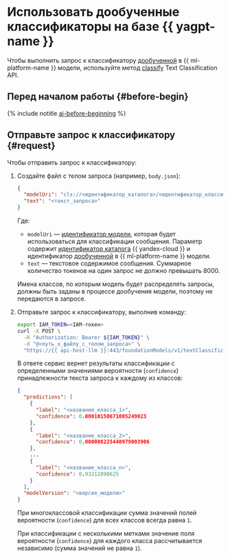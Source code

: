 # Использовать дообученные классификаторы на базе {{ yagpt-name }}

Чтобы выполнить запрос к классификатору [дообученной](../../../datasphere/concepts/models/foundation-models.md#classifier-training) в {{ ml-platform-name }} модели, используйте метод [classify](../../text-classification/api-ref/TextClassification/classify.md) Text Classification API.

## Перед началом работы {#before-begin}

{% include notitle [ai-before-beginning](../../../_includes/foundation-models/yandexgpt/ai-before-beginning.md) %}

## Отправьте запрос к классификатору {#request}

Чтобы отправить запрос к классификатору:

1. Создайте файл с телом запроса (например, `body.json`):

    ```json
    {
      "modelUri": "cls://<идентификатор_каталога>/<идентификатор_классификатора>",
      "text": "<текст_запроса>"
    }
    ```

    Где:
    * `modelUri` — [идентификатор модели](../../../foundation-models/concepts/classifier/models.md), которая будет использоваться для классификации сообщения. Параметр содержит [идентификатор каталога](../../../resource-manager/operations/folder/get-id.md) {{ yandex-cloud }} и идентификатор [дообученной](../../../datasphere/concepts/models/foundation-models.md#classifier-training) в {{ ml-platform-name }} модели.
    * `text` — текстовое содержимое сообщения. Суммарное количество токенов на один запрос не должно превышать 8000.

    Имена классов, по которым модель будет распределять запросы, должны быть заданы в процессе дообучения модели, поэтому не передаются в запросе.
    
1. Отправьте запрос к классификатору, выполнив команду:

    ```bash
    export IAM_TOKEN=<IAM-токен>
    curl -X POST \
      -H "Authorization: Bearer ${IAM_TOKEN}" \
      -d "@<путь_к_файлу_с_телом_запроса>" \
      "https://{{ api-host-llm }}:443/foundationModels/v1/textClassification"
    ```

    В ответе сервис вернет результаты классификации с определенными значениями вероятности (`confidence`) принадлежности текста запроса к каждому из классов:

    ```json
    {
      "predictions": [
        {
          "label": "<название_класса_1>",
          "confidence": 0.00010150671005249023
        },
        {
          "label": "<название_класса_2>",
          "confidence": 0.000008225440979003906
        },
        ...
        {
          "label": "<название_класса_n>",
          "confidence": 0.93212890625
        }
      ],
      "modelVersion": "<версия_модели>"
    }
    ```

    При многоклассовой классификации сумма значений полей вероятности (`confidence`) для всех классов всегда равна `1`.

    При классификации с несколькими метками значение поля вероятности (`confidence`) для каждого класса рассчитывается независимо (сумма значений не равна `1`).
